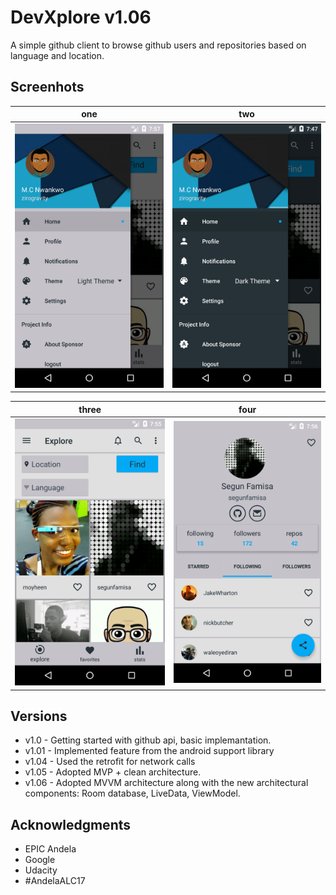 # DevXplore v1.06

A simple github client to browse github users and repositories based on language and location.

## Screenhots

| one | two |
|:-:|:-:|
| ![One](/art/2.png?raw=true) | ![Two](/art/3.png?raw=true) |

| three | four |
|:-:|:-:|
| ![Three](/art/4.png?raw=true) | ![Four](/art/5.png?raw=true) |

## Versions

* v1.0 - Getting started with github api, basic implemantation.
* v1.01 - Implemented feature from the android support library
* v1.04 - Used the retrofit for network calls
* v1.05 - Adopted MVP + clean architecture.
* v1.06 - Adopted MVVM architecture along with the new architectural components: Room database, LiveData, ViewModel. 

## Acknowledgments

* EPIC Andela
* Google
* Udacity
* #AndelaALC17
